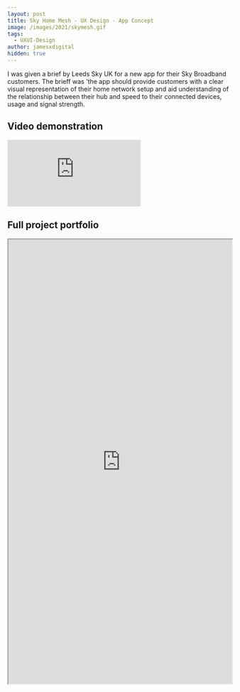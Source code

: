 ```yaml
---
layout: post
title: Sky Home Mesh - UX Design - App Concept
image: /images/2021/skymesh.gif
tags:
  - UXUI-Design
author: jamesxdigital
hidden: true
---
```


I was given a brief by Leeds Sky UK for a new app for their Sky Broadband customers. The brieff was 'the app should provide customers with a clear visual representation of their home network setup and aid understanding of the relationship between their hub and speed to their connected devices, usage and signal strength.

## Video demonstration

<iframe src='https://www.youtube.com/embed/6Ems5isTrTw' frameborder='0' allowfullscreen></iframe>

## Full project portfolio

<iframe src="https://drive.google.com/file/d/1UQCx3sizXV4iB5jZ7Wt53eiR-9y45Ily/preview" width="100%" height="1000"></iframe>
